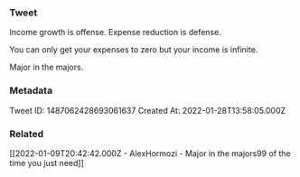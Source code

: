 ### Tweet
Income growth is offense.
Expense reduction is defense.

You can only get your expenses to zero but your income is infinite.

Major in the majors.

### Metadata
Tweet ID: 1487062428693061637
Created At: 2022-01-28T13:58:05.000Z

### Related
[[2022-01-09T20:42:42.000Z - AlexHormozi - Major in the majors99 of the time you just need]]

